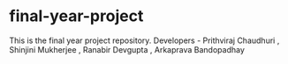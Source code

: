 # final-year-project
This is the final year project repository. Developers - Prithviraj Chaudhuri , Shinjini Mukherjee , Ranabir Devgupta , Arkaprava Bandopadhay 
